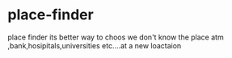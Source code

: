 place-finder
============

place finder its better way to choos we don't know the place atm ,bank,hosipitals,universities etc....at a new loactaion
